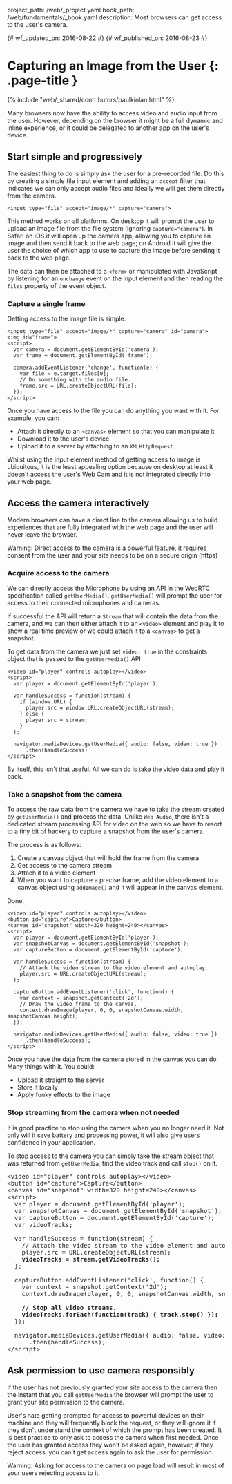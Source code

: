 project_path: /web/_project.yaml
book_path: /web/fundamentals/_book.yaml
description: Most browsers can get access to the user's camera.

{# wf_updated_on: 2016-08-22 #}
{# wf_published_on: 2016-08-23 #}

# Capturing an Image from the User {: .page-title }

{% include "web/_shared/contributors/paulkinlan.html" %}

Many browsers now have the ability to access video and audio input from the 
user. However, depending on the browser it might be a full dynamic and inline 
experience, or it could be delegated to another app on the user's device.

## Start simple and progressively

The easiest thing to do is simply ask the user for a pre-recorded
file. Do this by creating a simple file input element and adding 
an `accept` filter that indicates we can only accept audio files and ideally we 
will get them directly from the camera.

    <input type="file" accept="image/*" capture="camera">

This method works on all platforms. On desktop it will prompt the user to 
upload an image file from the file system (ignoring `capture="camera"`). In Safari
on iOS it will open up the camera app, allowing you to capture an image and 
then send it back to the web page; on Android it will give the user the 
choice of which app to use to capture the image before sending it back to the
web page.

The data can then be attached to a `<form>` or manipulated with JavaScript by 
listening for an `onchange` event on the input element and then reading 
the `files` property of the event object.

### Capture a single frame

Getting access to the image file is simple.

    <input type="file" accept="image/*" capture="camera" id="camera">
    <img id="frame">
    <script>
      var camera = document.getElementById('camera');
      var frame = document.getElementById('frame');

      camera.addEventListener('change', function(e) {
        var file = e.target.files[0]; 
        // Do something with the audio file.
        frame.src = URL.createObjectURL(file);
      });
    </script>

Once you have access to the file you can do anything you want with it. For 
example, you can:

* Attach it directly to an `<canvas>` element so that you can manipulate it
* Download it to the user's device
* Upload it to a server by attaching to an `XMLHttpRequest` 

Whilst using the input element method of getting access to image is 
ubiquitous, it is the least appealing option because on desktop at least
it doesn't access the user's Web Cam and it is not integrated directly into 
your web page.

## Access the camera interactively

Modern browsers can have a direct line to the camera allowing us to build
experiences that are fully integrated with the web page and the user will never
leave the browser.

Warning: Direct access to the camera is a powerful feature, it requires consent from the user and your site needs to be on a secure origin (https)

### Acquire access to the camera

We can directly access the Microphone by using an API in the WebRTC 
specification called `getUserMedia()`. `getUserMedia()` will prompt the user for 
access to their connected microphones and cameras.

If successful the API will return a `Stream` that will contain the data from
the camera, and we can then either attach it to an `<video>` element and play it
to show a real time preview or we could attach it to a `<canvas>` to get a
snapshot.

To get data from the camera we just set `video: true` in the constraints 
object that is passed to the `getUserMedia()` API

    <video id="player" controls autoplay></video>
    <script>  
      var player = document.getElementById('player');

      var handleSuccess = function(stream) {
        if (window.URL) {
          player.src = window.URL.createObjectURL(stream);
        } else {
          player.src = stream;
        }
      };

      navigator.mediaDevices.getUserMedia({ audio: false, video: true })
          .then(handleSuccess)
    </script>

By itself, this isn't that useful. All we can do is take the video data and play
it back.

### Take a snapshot from the camera

To access the raw data from the camera we have to take the stream created by
`getUserMedia()` and process the data. Unlike `Web Audio`, there isn't a 
dedicated stream processing API for video on the web so we have to resort to a
tiny bit of hackery to capture a snapshot from the user's camera.

The process is as follows:

1. Create a canvas object that will hold the frame from the camera
2. Get access to the camera stream
3. Attach it to a video element
4. When you want to capture a precise frame, add the video element to a 
   canvas object using `addImage()` and it will appear in the canvas element.

Done.

    <video id="player" controls autoplay></video>
    <button id="capture">Capture</button>
    <canvas id="snapshot" width=320 height=240></canvas>
    <script>
      var player = document.getElementById('player'); 
      var snapshotCanvas = document.getElementById('snapshot');
      var captureButton = document.getElementById('capture');

      var handleSuccess = function(stream) {
        // Attach the video stream to the video element and autoplay.
        player.src = URL.createObjectURL(stream);
      };

      captureButton.addEventListener('click', function() {
        var context = snapshot.getContext('2d');
        // Draw the video frame to the canvas.
        context.drawImage(player, 0, 0, snapshotCanvas.width, snapshotCanvas.height);
      });

      navigator.mediaDevices.getUserMedia({ audio: false, video: true })
          .then(handleSuccess);
    </script>

Once you have the data from the camera stored in the canvas you can do Many
things with it. You could: 

* Upload it straight to the server
* Store it locally
* Apply funky effects to the image

### Stop streaming from the camera when not needed

It is good practice to stop using the camera when you no longer need it. Not 
only will it save battery and processing power, it will also give users 
confidence in your application.

To stop access to the camera you can simply take the stream object that
was returned from `getUserMedia`, find the video track and call `stop()` on it.

<pre class="prettyprint">
&lt;video id="player" controls autoplay>&lt;/video>
&lt;button id="capture">Capture&lt;/button>
&lt;canvas id="snapshot" width=320 height=240>&lt;/canvas>
&lt;script>
  var player = document.getElementById('player'); 
  var snapshotCanvas = document.getElementById('snapshot');
  var captureButton = document.getElementById('capture');
  var videoTracks;

  var handleSuccess = function(stream) {
    // Attach the video stream to the video element and autoplay.
    player.src = URL.createObjectURL(stream);
    <strong>videoTracks = stream.getVideoTracks();</strong>
  };

  captureButton.addEventListener('click', function() {
    var context = snapshot.getContext('2d');
    context.drawImage(player, 0, 0, snapshotCanvas.width, snapshotCanvas.height);

    <strong>// Stop all video streams.
    videoTracks.forEach(function(track) { track.stop() });</strong>
  });

  navigator.mediaDevices.getUserMedia({ audio: false, video: true })
      .then(handleSuccess);
&lt;/script>
</pre>

## Ask permission to use camera responsibly

If the user has not previously granted your site access to the camera then
the instant that you call `getUserMedia` the browser will prompt the user to
grant your site permission to the camera. 

User's hate getting prompted for access to powerful devices on their machine and
they will frequently block the request, or they will ignore it if they don't 
understand the context of which the prompt has been created. It is best practice
to only ask to access the camera when first needed. Once the user has
granted access they won't be asked again, however, if they reject access, 
you can't get access again to ask the user for permission.

Warning: Asking for access to the camera on page load will result in most of your users rejecting access to it.

